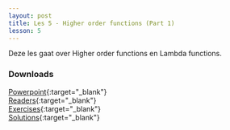 ```yaml
---
layout: post
title: Les 5 - Higher order functions (Part 1)
lesson: 5
---
```


Deze les gaat over Higher order functions en Lambda functions.

### Downloads
[Powerpoint](https://drive.google.com/file/d/1T35V_j-SIiPwDHiyeld9_rjuY2owYRI1/view?usp=sharing){:target="_blank"}  
[Readers](https://drive.google.com/file/d/1qJgFOnm48XrBJcpGFdG29t-Mk_m5Br4x/view?usp=sharing){:target="_blank"}  
[Exercises](https://drive.google.com/file/d/1-TjkE-xEOhIgxrrNEjgV0QF5tUAQMQSg/view?usp=sharing){:target="_blank"}  
[Solutions](https://drive.google.com/file/d/1_sLGCIV1ItPeMHtqEXnnQqnTtiDptVo6/view?usp=sharing){:target="_blank"}  
